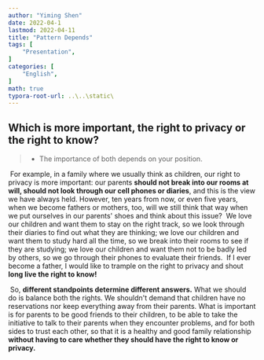 ```yaml
---
author: "Yiming Shen"
date: 2022-04-1
lastmod: 2022-04-11
title: "Pattern Depends"
tags: [
    "Presentation",
]
categories: [
    "English",
]
math: true
typora-root-url: ..\..\static\
---
```


## Which is more important, the right to privacy or the right to know? 

> - The importance of both depends on your position.

​	For example, in a family where we usually think as children, our right to privacy is more important: our parents **should not break into our rooms at will, should not look through our cell phones or diaries**, and this is the view we have always held. However, ten years from now, or even five years, when we become fathers or mothers, too, will we still think that way when we put ourselves in our parents' shoes and think about this issue?
​	We love our children and want them to stay on the right track, so we look through their diaries to find out what they are thinking; we love our children and want them to study hard all the time, so we break into their rooms to see if they are studying; we love our children and want them not to be badly led by others, so we go through their phones to evaluate their friends.
​	If I ever become a father, I would like to trample on the right to privacy and shout **long live the right to know!** 

​	So, **different standpoints determine different answers.** What we should do is balance both the rights. We shouldn't demand that children have no reservations nor keep everything away from their parents. What is important is for parents to be good friends to their children, to be able to take the initiative to talk to their parents when they encounter problems, and for both sides to trust each other, so that it is a healthy and good family relationship **without having to care whether they should have the right to know or privacy.**
